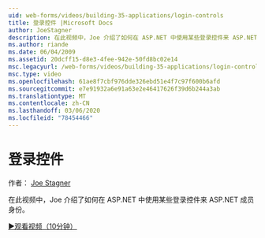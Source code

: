 ```yaml
---
uid: web-forms/videos/building-35-applications/login-controls
title: 登录控件 |Microsoft Docs
author: JoeStagner
description: 在此视频中，Joe 介绍了如何在 ASP.NET 中使用某些登录控件来 ASP.NET 成员身份。
ms.author: riande
ms.date: 06/04/2009
ms.assetid: 20dcff15-d8e3-4fee-942e-50fd8bc02e14
msc.legacyurl: /web-forms/videos/building-35-applications/login-controls
msc.type: video
ms.openlocfilehash: 61ae8f7cbf976dde326ebd51e4f7c97f600b6afd
ms.sourcegitcommit: e7e91932a6e91a63e2e46417626f39d6b244a3ab
ms.translationtype: MT
ms.contentlocale: zh-CN
ms.lasthandoff: 03/06/2020
ms.locfileid: "78454466"
---
```

# <a name="login-controls"></a>登录控件

作者： [Joe Stagner](https://github.com/JoeStagner)

在此视频中，Joe 介绍了如何在 ASP.NET 中使用某些登录控件来 ASP.NET 成员身份。

[&#9654;观看视频（10分钟）](https://channel9.msdn.com/Blogs/ASP-NET-Site-Videos/login-controls)
